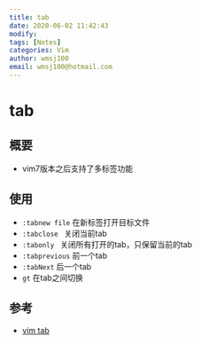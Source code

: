 ```yaml
---
title: tab
date: 2020-06-02 11:42:43
modify: 
tags: [Notes]
categories: Vim
author: wmsj100
email: wmsj100@hotmail.com
---
```


# tab

## 概要

- vim7版本之后支持了多标签功能

## 使用

- `:tabnew file` 在新标签打开目标文件
- `:tabclose ` 关闭当前tab
- `:tabonly ` 关闭所有打开的tab，只保留当前的tab
- `:tabprevious` 前一个tab
- `:tabNext` 后一个tab
- `gt` 在tab之间切换

## 参考

- [vim tab](https://blog.csdn.net/ghostyusheng/article/details/77893780)

